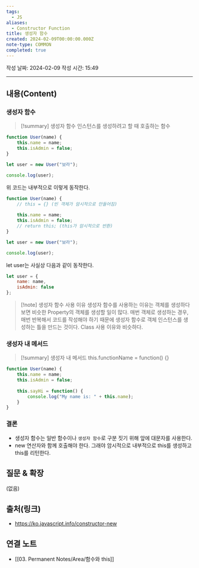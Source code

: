 ```yaml
---
tags:
  - JS
aliases:
  - Constructor Function
title: 생성자 함수
created: 2024-02-09T00:00:00.000Z
note-type: COMMON
completed: true
---
```

작성 날짜: 2024-02-09
작성 시간: 15:49

----
## 내용(Content)
### 생성자 함수
>[!summary] 생성자 함수
>인스턴스를 생성하려고 할 때 호출하는 함수

```js
function User(name) {
    this.name = name;
    this.isAdmin = false;
}

let user = new User("보라");

console.log(user);
```

위 코드는 내부적으로 이렇게 동작한다.

```js
function User(name) {
	// this = {} (빈 객체가 암시적으로 만들어짐)
	
    this.name = name;
    this.isAdmin = false;
    // return this; (this가 암시적으로 반환)
}

let user = new User("보라");

console.log(user);
```

let user는 사실상 다음과 같이 동작한다.

```js
let user = {
	name: name,
	isAdmin: false
};
```

>[!note] 생성자 함수 사용 이유
>생성자 함수를 사용하는 이유는 객체를 생성하다보면 비슷한 Property의 객체를 생성할 일이 많다. 매번 객체로 생성하는 경우, 매번 반복해서 코드를 작성해야 하기 때문에 생성자 함수로 객체 인스턴스를 생성하는 틀을 만드는 것이다. Class 사용 이유와 비슷하다.

### 생성자 내 메서드
>[!summary] 생성자 내 메서드
>this.functionName = function() {}

```js
function User(name) {
    this.name = name;
    this.isAdmin = false;
  
    this.sayHi = function() {
        console.log("My name is: " + this.name);
    }
}
```

### 결론
- 생성자 함수는 일반 함수이나 `생성자 함수`로 구분 짓기 위해 앞에 대문자를 사용한다.
- new 연산자와 함께 호출해야 한다. 그래야 암시적으로 내부적으로 this를 생성하고 this를 리턴한다.

## 질문 & 확장


(없음)

## 출처(링크)
- https://ko.javascript.info/constructor-new

## 연결 노트
- [[03. Permanent Notes/Area/함수와 this]]










